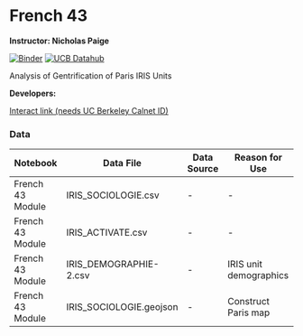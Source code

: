 # French 43

**Instructor: Nicholas Paige**

[![Binder](https://mybinder.org/badge.svg)](https://mybinder.org/v2/gh/ds-modules/FRENCH-43/master)
[![UCB Datahub](https://img.shields.io/badge/Launch-UCB%20Datahub-blue.svg)](http://datahub.berkeley.edu/user-redirect/interact?account=ds-modules&repo=FRENCH-43&branch=master&path=)

Analysis of Gentrification of Paris IRIS Units

**Developers:**

[Interact link (needs UC Berkeley Calnet ID)](http://datahub.berkeley.edu/user-redirect/interact?account=ds-modules&repo=FRENCH-43&branch=master&path=)

### Data

| Notebook | Data File | Data Source | Reason for Use |
|-----|-----|-----|-----|
| French 43 Module | IRIS_SOCIOLOGIE.csv | - | - |
| French 43 Module | IRIS_ACTIVATE.csv | - | - |
| French 43 Module | IRIS_DEMOGRAPHIE-2.csv | - | IRIS unit demographics |
| French 43 Module | IRIS_SOCIOLOGIE.geojson | - | Construct Paris map |
